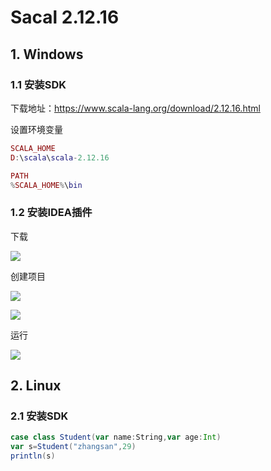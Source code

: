 # Sacal 2.12.16

## 1. Windows

### 1.1 安装SDK

下载地址：https://www.scala-lang.org/download/2.12.16.html

设置环境变量

```lua
SCALA_HOME
D:\scala\scala-2.12.16

PATH
%SCALA_HOME%\bin
```

### 1.2 安装IDEA插件

下载

![](../../assets/_images/deploy/scala/1.png)

创建项目

![](../../assets/_images/deploy/scala/2.png)

![](../../assets/_images/deploy/scala/3.png)

运行

![](../../assets/_images/deploy/scala/4.png)


## 2. Linux

### 2.1 安装SDK


```scala
case class Student(var name:String,var age:Int)
var s=Student("zhangsan",29)
println(s)
```